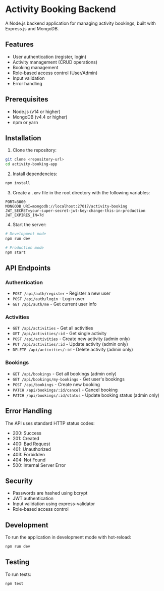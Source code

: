 # Activity Booking Backend

A Node.js backend application for managing activity bookings, built with Express.js and MongoDB.

## Features

- User authentication (register, login)
- Activity management (CRUD operations)
- Booking management
- Role-based access control (User/Admin)
- Input validation
- Error handling

## Prerequisites

- Node.js (v14 or higher)
- MongoDB (v4.4 or higher)
- npm or yarn

## Installation

1. Clone the repository:
```bash
git clone <repository-url>
cd activity-booking-app
```

2. Install dependencies:
```bash
npm install
```

3. Create a `.env` file in the root directory with the following variables:
```
PORT=3000
MONGODB_URI=mongodb://localhost:27017/activity-booking
JWT_SECRET=your-super-secret-jwt-key-change-this-in-production
JWT_EXPIRES_IN=7d
```

4. Start the server:
```bash
# Development mode
npm run dev

# Production mode
npm start
```

## API Endpoints

### Authentication
- `POST /api/auth/register` - Register a new user
- `POST /api/auth/login` - Login user
- `GET /api/auth/me` - Get current user info

### Activities
- `GET /api/activities` - Get all activities
- `GET /api/activities/:id` - Get single activity
- `POST /api/activities` - Create new activity (admin only)
- `PUT /api/activities/:id` - Update activity (admin only)
- `DELETE /api/activities/:id` - Delete activity (admin only)

### Bookings
- `GET /api/bookings` - Get all bookings (admin only)
- `GET /api/bookings/my-bookings` - Get user's bookings
- `POST /api/bookings` - Create new booking
- `PATCH /api/bookings/:id/cancel` - Cancel booking
- `PATCH /api/bookings/:id/status` - Update booking status (admin only)

## Error Handling

The API uses standard HTTP status codes:
- 200: Success
- 201: Created
- 400: Bad Request
- 401: Unauthorized
- 403: Forbidden
- 404: Not Found
- 500: Internal Server Error

## Security

- Passwords are hashed using bcrypt
- JWT authentication
- Input validation using express-validator
- Role-based access control

## Development

To run the application in development mode with hot-reload:
```bash
npm run dev
```

## Testing

To run tests:
```bash
npm test
```
